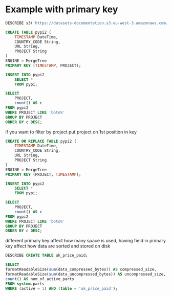 
# Example with primary key

```sql
DESCRIBE s3('https://datasets-documentation.s3.eu-west-3.amazonaws.com/pypi/2023/pypi_0_7_34.snappy.parquet');

CREATE TABLE pypi2 (
    TIMESTAMP DateTime,
    COUNTRY_CODE String,
    URL String,
    PROJECT String 
)
ENGINE = MergeTree
PRIMARY KEY (TIMESTAMP, PROJECT);

INSERT INTO pypi2
    SELECT *
    FROM pypi;

SELECT 
    PROJECT,
    count() AS c
FROM pypi2
WHERE PROJECT LIKE 'boto%'
GROUP BY PROJECT
ORDER BY c DESC;
```

if you want to filter by project put project on 1st position in key

```sql
CREATE OR REPLACE TABLE pypi2 (
    TIMESTAMP DateTime,
    COUNTRY_CODE String,
    URL String,
    PROJECT String 
)
ENGINE = MergeTree
PRIMARY KEY (PROJECT, TIMESTAMP);

INSERT INTO pypi2
    SELECT *
    FROM pypi;

SELECT 
    PROJECT,
    count() AS c
FROM pypi2
WHERE PROJECT LIKE 'boto%'
GROUP BY PROJECT
ORDER BY c DESC;
```

different primary key affect how many space is used,
having field in primary key affect how data are sorted and stored on disk
```sql
DESCRIBE CREATE TABLE uk_price_paid;

SELECT
formatReadableSize(sum(data_compressed_bytes)) AS compressed_size,
formatReadableSize(sum(data_uncompressed_bytes)) AS uncompressed_size,
count() AS num_of_active_parts
FROM system.parts
WHERE (active = 1) AND (table = 'uk_price_paid');
```
